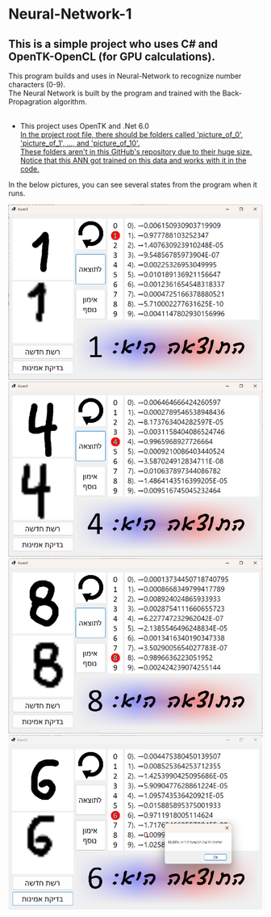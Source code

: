 <h1>Neural-Network-1</h1>
<h2>This is a simple project who uses C# and OpenTK-OpenCL (for GPU calculations).</h2>

<p>This program builds and uses in Neural-Network to recognize number characters (0-9). </br>
The Neural Network is built by the program and trained with the Back-Propagration algorithm.  </br> </br>

* This project uses OpenTK and .Net 6.0  </br>
  <u>In the project root file, there should be folders called 'picture_of_0', 'picture_of_1', ..., and 'picture_of_10'.  </br>
These folders aren't in this GitHub's repository due to their huge size.  </br>
Notice that this ANN got trained on this data and works with it in the code.</u>  </br>

In the below pictures, you can see several states from the program when it runs.
</p>

<img src="neural network 1.png"></img>
<img src="neural network 2.png"></img>
<img src="neural network 3.png"></img>
<img src="neural network 4.png"></img>
